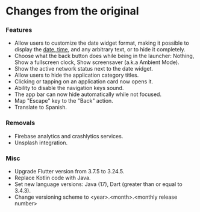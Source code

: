 # Changes from the original

### Features
* Allow users to customize the date widget format, making it possible to display the [date, time](https://pub.dev/documentation/intl/latest/intl/DateFormat-class.html), and any arbitrary text, or to hide it completely.
* Choose what the back button does while being in the launcher: Nothing, Show a fullscreen clock, Show screensaver (a.k.a Ambient Mode).
* Show the active network status next to the date widget.
* Allow users to hide the application category titles.
* Clicking or tapping on an application card now opens it.
* Ability to disable the navigation keys sound.
* The app bar can now hide automatically while not focused.
* Map "Escape" key to the "Back" action.
* Translate to Spanish.

### Removals
* Firebase analytics and crashlytics services.
* Unsplash integration.

### Misc
* Upgrade Flutter version from 3.7.5 to 3.24.5.
* Replace Kotlin code with Java.
* Set new language versions: Java (17), Dart (greater than or equal to 3.4.3).
* Change versioning scheme to \<year>.\<month>.\<monthly release number>
